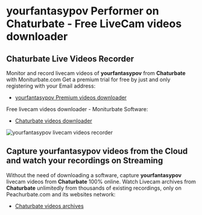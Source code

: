 # yourfantasypov Performer on Chaturbate - Free LiveCam videos downloader

## Chaturbate Live Videos Recorder

Monitor and record livecam videos of **yourfantasypov** from **Chaturbate** with Moniturbate.com
Get a premium trial for free by just and only registering with your Email address:
* [yourfantasypov Premium videos downloader](https://moniturbate.com/request-demo-licence-key.html)

Free livecam videos downloader - Moniturbate Software:
* [Chaturbate videos downloader](https://moniturbate.com/moniturbate-download-software.html)

![yourfantasypov livecam videos recorder](https://peachurnet.com/templates/moniturbate-software.png)


## Capture yourfantasypov videos from the Cloud and watch your recordings on Streaming

Without the need of downloading a software, capture **yourfantasypov** livecam videos from **Chaturbate** 100% online.
Watch Livecam archives from **Chaturbate** unlimitedly from thousands of existing recordings, only on Peachurbate.com and its websites network:
* [Chaturbate videos archives](https://peachurnet.com/)
